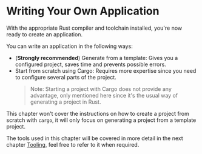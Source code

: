 # Writing Your Own Application

With the appropriate Rust compiler and toolchain installed, you're now ready to create an application.

You can write an application in the following ways:

- (**Strongly recommended**) Generate from a template: Gives you a configured project, saves time and prevents possible errors.
- Start from scratch using Cargo: Requires more expertise since you need to configure several parts of the project.
    > Note: Starting a project with Cargo does not provide any advantage, only mentioned here since it's the usual way of generating a project in Rust.


This chapter won't cover the instructions on how to create a project from scratch with `cargo`, it will only focus on generating a project from a template project.

The tools used in this chapter will be covered in more detail in the next chapter [Tooling][tooling], feel free to refer to it when required.

[tooling]: ../tooling/index.md
